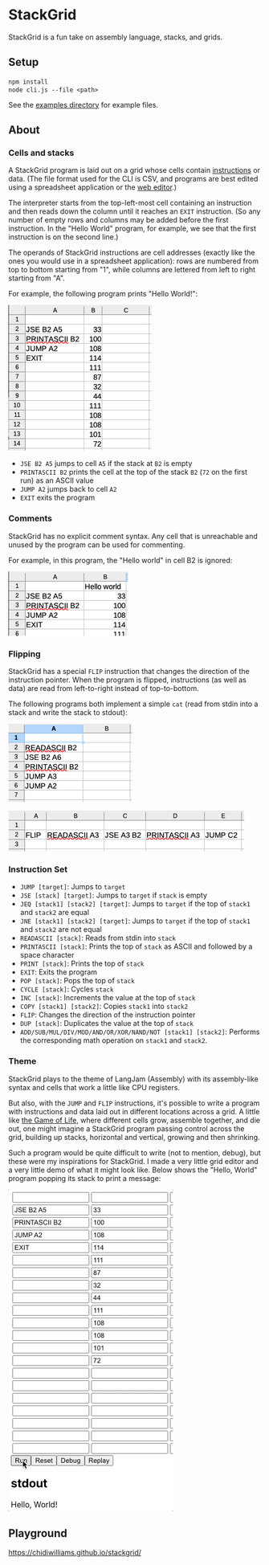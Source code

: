 # StackGrid

StackGrid is a fun take on assembly language, stacks, and grids.

## Setup

```shell
npm install
node cli.js --file <path>
```

See the [examples directory](./examples/) for example files.

## About

### Cells and stacks

A StackGrid program is laid out on a grid whose cells contain [instructions](#instruction-set) or data. (The file format used for the CLI is CSV, and programs are best edited using a spreadsheet application or the [web editor](./web/).)

The interpreter starts from the top-left-most cell containing an instruction and then reads down the column until it reaches an `EXIT` instruction. (So any number of empty rows and columns may be added before the first instruction. In the "Hello World" program, for example, we see that the first instruction is on the second line.)

The operands of StackGrid instructions are cell addresses (exactly like the ones you would use in a spreadsheet application): rows are numbered from top to bottom starting from "1", while columns are lettered from left to right starting from "A".

For example, the following program prints "Hello World!":

![hello world](./images/hello-world.png)

- `JSE B2 A5` jumps to cell `A5` if the stack at `B2` is empty
- `PRINTASCII B2` prints the cell at the top of the stack `B2` (`72` on the first run) as an ASCII value
- `JUMP A2` jumps back to cell `A2`
- `EXIT` exits the program

### Comments

StackGrid has no explicit comment syntax. Any cell that is unreachable and unused by the program can be used for commenting.

For example, in this program, the "Hello world" in cell B2 is ignored:

![hello-world-comment](images/hello-world-comment.png)

### Flipping

StackGrid has a special `FLIP` instruction that changes the direction of the instruction pointer. When the program is flipped, instructions (as well as data) are read from left-to-right instead of top-to-bottom.

The following programs both implement a simple `cat` (read from stdin into a stack and write the stack to stdout):

![cat](images/cat.png)

![cat-flipped](images/cat-flipped.png)

### Instruction Set

- `JUMP [target]`: Jumps to `target`
- `JSE [stack] [target]`: Jumps to `target` if `stack` is empty
- `JEQ [stack1] [stack2] [target]`: Jumps to `target` if the top of `stack1` and `stack2` are equal
- `JNE [stack1] [stack2] [target]`: Jumps to `target` if the top of `stack1` and `stack2` are not equal
- `READASCII [stack]`: Reads from stdin into `stack`
- `PRINTASCII [stack]`: Prints the top of `stack` as ASCII and followed by a space character
- `PRINT [stack]`: Prints the top of `stack`
- `EXIT`: Exits the program
- `POP [stack]`: Pops the top of `stack`
- `CYCLE [stack]`: Cycles `stack`
- `INC [stack]`: Increments the value at the top of `stack`
- `COPY [stack1] [stack2]`: Copies `stack1` into `stack2`
- `FLIP`: Changes the direction of the instruction pointer
- `DUP [stack]`: Duplicates the value at the top of `stack`
- `ADD/SUB/MUL/DIV/MOD/AND/OR/XOR/NAND/NOT [stack1] [stack2]`: Performs the corresponding math operation on `stack1` and `stack2`.

### Theme

StackGrid plays to the theme of LangJam (Assembly) with its assembly-like syntax and cells that work a little like CPU registers.

But also, with the `JUMP` and `FLIP` instructions, it's possible to write a program with instructions and data laid out in different locations across a grid. A little like [the Game of Life](https://en.wikipedia.org/wiki/Conway%27s_Game_of_Life), where different cells grow, assemble together, and die out, one might imagine a StackGrid program passing control across the grid, building up stacks, horizontal and vertical, growing and then shrinking.

Such a program would be quite difficult to write (not to mention, debug), but these were my inspirations for StackGrid. I made a very little grid editor and a very little demo of what it might look like. Below shows the "Hello, World" program popping its stack to print a message:

![stack-grid](images/stackgrid.gif)

## Playground

<https://chidiwilliams.github.io/stackgrid/>
